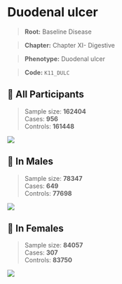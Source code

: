 # Duodenal ulcer

> **Root:** Baseline Disease  

> **Chapter:** Chapter XI- Digestive  

> **Phenotype:** Duodenal ulcer  

> **Code:** `K11_DULC`

## 🧪 All Participants  
> Sample size: **162404**  
> Cases: **956**  
> Controls: **161448**
<img src="/Disease/Figures/ALL/Baseline/K11_DULC.png"/>
<CsvTable src="/public/Disease/Data/ALL/Baseline/LG_K11_DULC.csv" label="🔍 View full results" />

## 👨 In Males  
> Sample size: **78347**  
> Cases: **649**  
> Controls: **77698**
<img src="/Disease/Figures/Male/Baseline/K11_DULC.png"/>
<CsvTable src="/public/Disease/Data/Male/Baseline/LG_K11_DULC.csv" label="🔍 View full results" />

## 👩 In Females  
> Sample size: **84057**  
> Cases: **307**  
> Controls: **83750**
<img src="/Disease/Figures/Female/Baseline/K11_DULC.png"/>
<CsvTable src="/public/Disease/Data/Female/Baseline/LG_K11_DULC.csv" label="🔍 View full results" />
